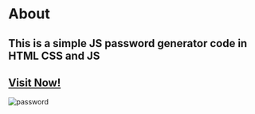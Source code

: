 # About
## This is a simple JS password generator code in HTML CSS and JS
## [Visit Now!](https://js-simple-password-generator.netlify.app/)
 ![password](https://github.com/user-attachments/assets/3e82a911-b336-4e2f-a781-2bf4ef99d20b)
